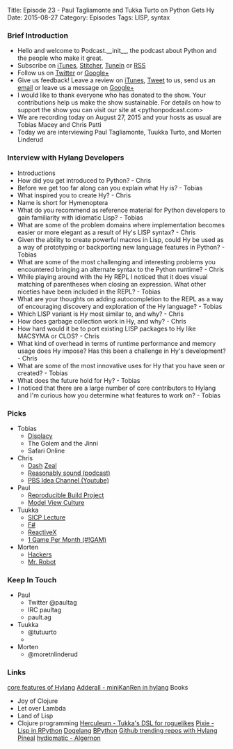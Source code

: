Title: Episode 23 - Paul Tagliamonte and Tukka Turto on Python Gets Hy
Date: 2015-08-27
Category: Episodes
Tags: LISP, syntax

### Brief Introduction
- Hello and welcome to Podcast.\_\_init\_\_, the podcast about Python and the people who make it great.
- Subscribe on [iTunes](https://itunes.apple.com/us/podcast/podcast.-init/id981834425?mt=2&uo=6&at=&ct=), [Stitcher](http://www.stitcher.com/s?fid=64838&refid=stpr), [TuneIn](http://tunein.com/embed/follow/p726240/#) or [RSS](http://podcastinit.podbean.com/feed/)
- Follow us on [Twitter](https://twitter.com/Podcast__init__) or [Google+](https://plus.google.com/+Podcastinit-the-python-podcast)
- Give us feedback! Leave a review on [iTunes](https://itunes.apple.com/us/podcast/podcast.-init/id981834425?mt=2&uo=6&at=&ct=), [Tweet](https://twitter.com/Podcast__init__) to us, send us an [email](mailto:hosts@podcastinit.com) or leave us a message on [Google+](https://plus.google.com/+Podcastinit-the-python-podcast)
- I would like to thank everyone who has donated to the show. Your contributions help us make the show sustainable. For details on how to support the show you can visit our site at <pythonpodcast.com>
- We are recording today on August 27, 2015 and your hosts as usual are Tobias Macey and Chris Patti
- Today we are interviewing Paul Tagliamonte, Tuukka Turto, and Morten Linderud

### Interview with Hylang Developers
* Introductions
* How did you get introduced to Python? - Chris
* Before we get too far along can you explain what Hy is? - Tobias
* What inspired you to create Hy? - Chris
* Name is short for Hymenoptera
* What do you recommend as reference material for Python developers to gain familiarity with idiomatic Lisp? - Tobias
* What are some of the problem domains where implementation becomes easier or more elegant as a result of Hy's LISP syntax? - Chris
* Given the ability to create powerful macros in Lisp, could Hy be used as a way of prototyping or backporting new language features in Python? - Tobias
* What are some of the most challenging and interesting problems you encountered bringing an alternate syntax to the Python runtime? - Chris
* While playing around with the Hy REPL I noticed that it does visual matching of parentheses when closing an expression. What other niceties have been included in the REPL? - Tobias
* What are your thoughts on adding autocompletion to the REPL as a way of encouraging discovery and exploration of the Hy language? - Tobias
* Which LISP variant is Hy most similar to, and why? - Chris
* How does garbage collection work in Hy, and why? - Chris
* How hard would it be to port existing LISP packages to Hy like MACSYMA or CLOS? - Chris
* What kind of overhead in terms of runtime performance and memory usage does Hy impose? Has this been a challenge in Hy's development? - Chris
* What are some of the most innovative uses for Hy that you have seen or created? - Tobias
* What does the future hold for Hy? - Tobias
* I noticed that there are a large number of core contributors to Hylang and I'm curious how you determine what features to work on? - Tobias

### Picks
* Tobias
    - [Displacy](http://spacy.io/displacy/)
    - The Golem and the Jinni
    - Safari Online
* Chris
    - [Dash](https://kapeli.com/dash) [Zeal](http://zealdocs.org/)
    - [Reasonably sound (podcast)](http://www.infiniteguest.org/reasonably-sound/)
    - [PBS Idea Channel (Youtube)](https://www.youtube.com/user/pbsideachannel)
* Paul
    - [Reproducible Build Project](http://wiki.debian.org/reproduciblebuilds)
    - [Model View Culture](https://modelviewculture.com/)
* Tuukka
    - [SICP Lecture](https://www.youtube.com/watch?v=2Op3QLzMgSY&list=PL8FE88AA54363BC46)
    - [F#](http://fsharp.org)
    - [ReactiveX](http://reactivex.io/)
    - [1 Game Per Month (#!GAM)](http://www.onegameamonth.com/)
* Morten
    - [Hackers](http://www.imdb.com/title/tt0113243/)
    - [Mr. Robot](http://www.imdb.com/title/tt4158110/)

### Keep In Touch
- Paul
    - Twitter @paultag
    - IRC paultag
    - pault.ag
- Tuukka
    - @tutuurto
    - 
- Morten
    - @moretnlinderud
### Links
[core features of Hylang](http://docs.hylang.org/en/latest/)
[Adderall - miniKanRen in hylang](https://github.com/algernon/adderall)
Books
- Joy of Clojure
- Let over Lambda
- Land of Lisp
- Clojure programming
[Herculeum - Tukka's DSL for roguelikes](https://github.com/tuturto/pyherc)
[Pixie - Lisp in RPython](https://github.com/pixie-lang/pixie)
[Dogelang](https://pyos.github.io/dg/)
[BPython](https://github.com/thomasballinger/bphython)
[Github trending repos with Hylang](https://github.com/trending?l=hy)
[Pineal](https://github.com/edne/pineal)
[hydiomatic - Algernon](https://github.com/hylang/hydiomatic)

